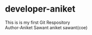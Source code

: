 # developer-aniket
This is is my first Git Respository <br>
Author-Aniket Sawant
aniket sawant(coe)
